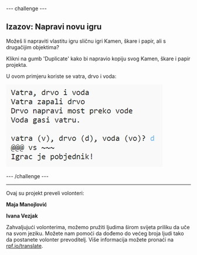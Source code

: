 --- challenge ---

## Izazov: Napravi novu igru

Možeš li napraviti vlastitu igru sličnu igri Kamen, škare i papir, ali s drugačijim objektima?

Klikni na gumb 'Duplicate' kako bi napravio kopiju svog Kamen, škare i papir projekta.

U ovom primjeru koriste se vatra, drvo i voda:

![screenshot](images/rps-fire.png)

--- /challenge ---

***
Ovaj su projekt preveli volonteri:

**Maja Manojlović**

**Ivana Vezjak**

Zahvaljujući volonterima, možemo pružiti ljudima širom svijeta priliku da uče na svom jeziku. Možete nam pomoći da dođemo do većeg broja ljudi tako da postanete volonter prevoditelj. Više informacija možete pronaći na [rpf.io/translate](https://rpf.io/translate).